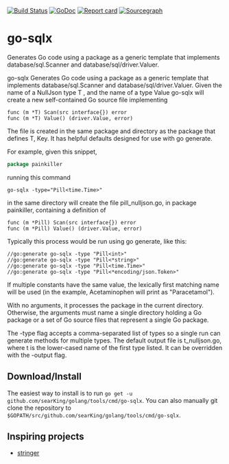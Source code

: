 [![Build Status](https://travis-ci.org/searKing/travis-ci.svg?branch=go-sqlx)](https://travis-ci.org/searKing/travis-ci)
[![GoDoc](https://godoc.org/github.com/searKing/golang/tools/cmd/go-sqlx?status.svg)](https://godoc.org/github.com/searKing/golang/tools/cmd/go-sqlx)
[![Report card](https://goreportcard.com/badge/github.com/searKing/golang/tools/cmd/go-sqlx)](https://goreportcard.com/report/github.com/searKing/golang/tools/cmd/go-sqlx) 
[![Sourcegraph](https://sourcegraph.com/github.com/searKing/golang/-/badge.svg)](https://sourcegraph.com/github.com/searKing/travis-ci@go-sqlx?badge)
# go-sqlx
Generates Go code using a package as a generic template that implements database/sql.Scanner and database/sql/driver.Valuer.

go-sqlx Generates Go code using a package as a generic template that implements database/sql.Scanner and database/sql/driver.Valuer.
Given the name of a NullJson type T , and the name of a type Value
go-sqlx will create a new self-contained Go source file implementing

```
func (m *T) Scan(src interface{}) error
func (m *T) Value() (driver.Value, error)
```

The file is created in the same package and directory as the package that defines T, Key.
It has helpful defaults designed for use with go generate.

For example, given this snippet,

```go
package painkiller


```

running this command
```
go-sqlx -type="Pill<time.Time>"
```

in the same directory will create the file pill_nulljson.go, in package painkiller,
containing a definition of

```
func (m *Pill) Scan(src interface{}) error
func (m *Pill) Value() (driver.Value, error)
```

Typically this process would be run using go generate, like this:
```
//go:generate go-sqlx -type "Pill<int>"
//go:generate go-sqlx -type "Pill<*string>"
//go:generate go-sqlx -type "Pill<time.Time>"
//go:generate go-sqlx -type "Pill<*encoding/json.Token>"
```

If multiple constants have the same value, the lexically first matching name will
be used (in the example, Acetaminophen will print as "Paracetamol").

With no arguments, it processes the package in the current directory.
Otherwise, the arguments must name a single directory holding a Go package
or a set of Go source files that represent a single Go package.

The -type flag accepts a comma-separated list of types so a single run can
generate methods for multiple types. The default output file is t_nulljson.go,
where t is the lower-cased name of the first type listed. It can be overridden
with the -output flag.

## Download/Install

The easiest way to install is to run `go get -u github.com/searKing/golang/tools/cmd/go-sqlx`. You can
also manually git clone the repository to `$GOPATH/src/github.com/searKing/golang/tools/cmd/go-sqlx`.

## Inspiring projects
* [stringer](https://godoc.org/golang.org/x/tools/cmd/stringer)
